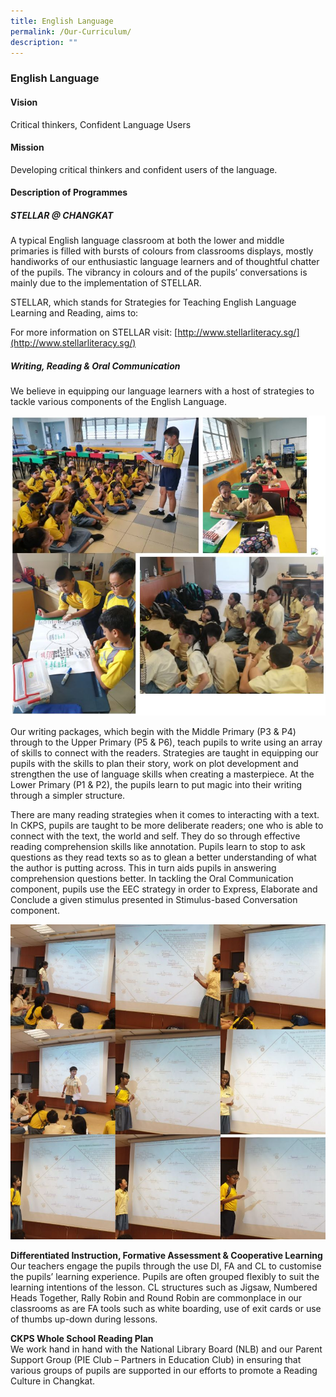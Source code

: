 ```yaml
---
title: English Language
permalink: /Our-Curriculum/
description: ""
---
```

### English Language

#### Vision
Critical thinkers, Confident Language Users

#### Mission
Developing critical thinkers and confident users of the language.

#### Description of Programmes

##### STELLAR @ CHANGKAT

A typical English language classroom at both the lower and middle primaries is filled with bursts of colours from classrooms displays, mostly handiworks of our enthusiastic language learners and of thoughtful chatter of the pupils. The vibrancy in colours and of the pupils’ conversations is mainly due to the implementation of STELLAR.

STELLAR, which stands for Strategies for Teaching English Language Learning and Reading, aims to:

For more information on STELLAR visit: [http://www.stellarliteracy.sg/](http://www.stellarliteracy.sg/)

##### Writing, Reading & Oral Communication
We believe in equipping our language learners with a host of strategies to tackle various components of the English Language.

![](/images/Capture.jpg)

Our writing packages, which begin with the Middle Primary (P3 & P4) through to the Upper Primary (P5 & P6), teach pupils to write using an array of skills to connect with the readers. Strategies are taught in equipping our pupils with the skills to plan their story, work on plot development and strengthen the use of language skills when creating a masterpiece. At the Lower Primary (P1 & P2), the pupils learn to put magic into their writing through a simpler structure.

There are many reading strategies when it comes to interacting with a text. In CKPS, pupils are taught to be more deliberate readers; one who is able to connect with the text, the world and self. They do so through effective reading comprehension skills like annotation. Pupils learn to stop to ask questions as they read texts so as to glean a better understanding of what the author is putting across. This in turn aids pupils in answering comprehension questions better. In tackling the Oral Communication component, pupils use the EEC strategy in order to Express, Elaborate and Conclude a given stimulus presented in Stimulus-based Conversation component.

![](/images/el5.jpg)

**Differentiated Instruction, Formative Assessment & Cooperative Learning**<br>
Our teachers engage the pupils through the use DI, FA and CL to customise the pupils’ learning experience. Pupils are often grouped flexibly to suit the learning intentions of the lesson. CL structures such as Jigsaw, Numbered Heads Together, Rally Robin and Round Robin are commonplace in our classrooms as are FA tools such as white boarding, use of exit cards or use of thumbs up-down during lessons.     

  

**CKPS Whole School Reading Plan**
<br>
We work hand in hand with the National Library Board (NLB) and our Parent Support Group (PIE Club – Partners in Education Club) in ensuring that various groups of pupils are supported in our efforts to promote a Reading Culture in Changkat.